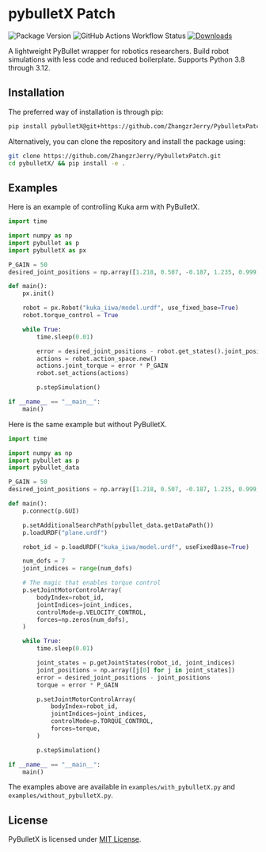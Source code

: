 # pybulletX Patch

![Package Version](https://img.shields.io/badge/version-0.4.2-orange)
![GitHub Actions Workflow Status](https://img.shields.io/github/actions/workflow/status/zhangzrjerry/pybulletxpatch/python-package.yml)
[![Downloads](https://pepy.tech/badge/pybulletx)](https://pepy.tech/project/pybulletx)

A lightweight PyBullet wrapper for robotics researchers. Build robot simulations with less code and reduced boilerplate. Supports Python 3.8 through 3.12.

## Installation

The preferred way of installation is through pip:

```bash
pip install pybulletX@git+https://github.com/ZhangzrJerry/PybulletxPatch.git
```

Alternatively, you can clone the repository and install the package using:

```bash
git clone https://github.com/ZhangzrJerry/PybulletxPatch.git
cd pybulletX/ && pip install -e .
```

## Examples

Here is an example of controlling Kuka arm with PyBulletX.

```python
import time

import numpy as np
import pybullet as p
import pybulletX as px

P_GAIN = 50
desired_joint_positions = np.array([1.218, 0.507, -0.187, 1.235, 0.999, 1.279, 0])

def main():
    px.init()

    robot = px.Robot("kuka_iiwa/model.urdf", use_fixed_base=True)
    robot.torque_control = True

    while True:
        time.sleep(0.01)

        error = desired_joint_positions - robot.get_states().joint_position
        actions = robot.action_space.new()
        actions.joint_torque = error * P_GAIN
        robot.set_actions(actions)

        p.stepSimulation()

if __name__ == "__main__":
    main()
```

Here is the same example but without PyBulletX.

```python
import time

import numpy as np
import pybullet as p
import pybullet_data

P_GAIN = 50
desired_joint_positions = np.array([1.218, 0.507, -0.187, 1.235, 0.999, 1.279, 0])

def main():
    p.connect(p.GUI)

    p.setAdditionalSearchPath(pybullet_data.getDataPath())
    p.loadURDF("plane.urdf")

    robot_id = p.loadURDF("kuka_iiwa/model.urdf", useFixedBase=True)

    num_dofs = 7
    joint_indices = range(num_dofs)

    # The magic that enables torque control
    p.setJointMotorControlArray(
        bodyIndex=robot_id,
        jointIndices=joint_indices,
        controlMode=p.VELOCITY_CONTROL,
        forces=np.zeros(num_dofs),
    )

    while True:
        time.sleep(0.01)

        joint_states = p.getJointStates(robot_id, joint_indices)
        joint_positions = np.array([j[0] for j in joint_states])
        error = desired_joint_positions - joint_positions
        torque = error * P_GAIN

        p.setJointMotorControlArray(
            bodyIndex=robot_id,
            jointIndices=joint_indices,
            controlMode=p.TORQUE_CONTROL,
            forces=torque,
        )

        p.stepSimulation()

if __name__ == "__main__":
    main()
```

The examples above are available in `examples/with_pybulletX.py` and `examples/without_pybulletX.py`.

## License

PyBulletX is licensed under [MIT License](LICENSE).
